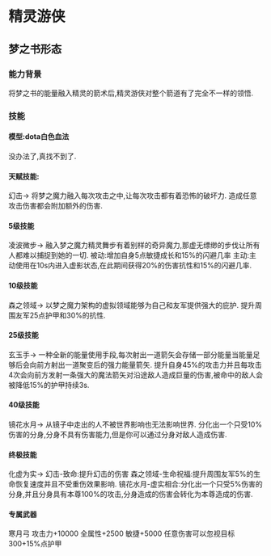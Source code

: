 # 精灵游侠
## 梦之书形态
### 能力背景
将梦之书的能量融入精灵的箭术后,精灵游侠对整个箭道有了完全不一样的领悟.
### 技能

#### 模型:dota白色血法
没办法了,真找不到了.

#### 天赋技能:
幻击->
将梦之魔力融入每次攻击之中,让每次攻击都有着恐怖的破坏力.
造成任意攻击伤害都会附加额外的伤害.

#### 5级技能
凌波微步->
融入梦之魔力精灵舞步有着别样的奇异魔力,那虚无缥缈的步伐让所有人都难以捕捉到她的一切.
被动:增加自身5点敏捷成长和15%的闪避几率
主动:主动使用在10s内进入虚影状态,在此期间获得20%的伤害抗性和15%的闪避几率.

#### 10级技能
森之领域->
以梦之魔力架构的虚拟领域能够为自己和友军提供强大的庇护.
提升周围友军25点护甲和30%的抗性.

#### 25级技能
玄玉手->
一种全新的能量使用手段,每次射出一道箭矢会存储一部分能量当能量足够后会向前方射出一道聚变后的强力能量箭矢.
提升自身45%的攻击力并且每攻击4次会向前方发射一条强大的魔法箭矢对沿途敌人造成巨量的伤害,被命中的敌人会被降低15%的护甲持续3s.

#### 40级技能
镜花水月->
从镜子中走出的人不被世界影响也无法影响世界.
分化出一个只受10%伤害的分身,分身不具有伤害能力,但是你可以通过分身对敌人造成伤害.

#### 终极技能
化虚为实->
幻击-致命:提升幻击的伤害
森之领域-生命祝福:提升周围友军5%的生命恢复速度并且不受重伤效果影响.
镜花水月-虚实相合:分化出一个只受5%伤害的分身,并且分身具有本尊100%的攻击,分身造成的伤害会转化为本尊造成的伤害.

#### 专属武器
寒月弓
攻击力+10000
全属性+2500
敏捷+5000
任意伤害可以忽视目标300+15%点护甲